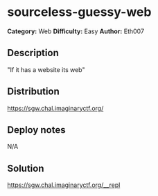 # sourceless-guessy-web
**Category:** Web
**Difficulty:** Easy
**Author:** Eth007

## Description

"If it has a website its web"

## Distribution

https://sgw.chal.imaginaryctf.org/

## Deploy notes

N/A

## Solution

https://sgw.chal.imaginaryctf.org/__repl
